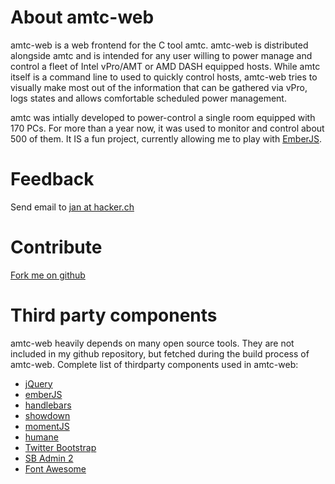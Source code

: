 About amtc-web
==============

amtc-web is a web frontend for the C tool amtc. amtc-web is distributed alongside
amtc and is intended for any user willing to power manage and control a fleet of
Intel vPro/AMT or AMD DASH equipped hosts. While amtc itself is a command line to
used to quickly control hosts, amtc-web tries to visually make most out of the information
that can be gathered via vPro, logs states and allows comfortable scheduled power management.

amtc was intially developed to power-control a single room equipped with 170 PCs.
For more than a year now, it was used to monitor and control about 500 of them.
It IS a fun project, currently allowing me to play with [EmberJS](http://emberjs.com/).

Feedback
========

Send email to [jan at hacker.ch](mailto:jan@hacker.ch?subject=amtc)

Contribute
==========

[Fork me on github](https://github.com/schnoddelbotz/amtc)

Third party components
======================

amtc-web heavily depends on many open source tools. They are not
included in my github repository, but fetched during the build process
of amtc-web. Complete list of thirdparty components used in amtc-web:

 * [jQuery](http://jquery.com)
 * [emberJS](http://emberjs.com)
 * [handlebars](http://handlebarsjs.com)
 * [showdown](https://github.com/coreyti/showdown)
 * [momentJS](http://momentjs.com)
 * [humane](https://github.com/wavded/humane-js)
 * [Twitter Bootstrap](http://getbootstrap.com/)
 * [SB Admin 2](http://startbootstrap.com/template-overviews/sb-admin-2/)
 * [Font Awesome](http://fortawesome.github.io/Font-Awesome)

